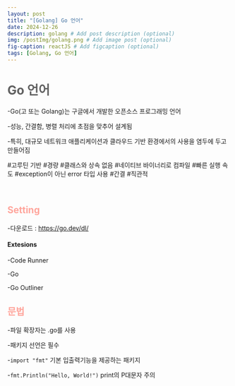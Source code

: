 ```yaml
---
layout: post
title: "[Golang] Go 언어"
date: 2024-12-26
description: golang # Add post description (optional)
img: /postImg/golang.png # Add image post (optional)
fig-caption: reactJS # Add figcaption (optional)
tags: [Golang, Go 언어]
---
```

# <span style="color:#616161; font-weight:bold;">Go 언어</span></span>

-Go(고 또는 Golang)는 구글에서 개발한 오픈소스 프로그래밍 언어   

-성능, 간결함, 병렬 처리에 초점을 맞추어 설계됨   

-특히, 대규모 네트워크 애플리케이션과 클라우드 기반 환경에서의 사용을 염두에 두고 만들어짐   

#고루틴 기반 #경량 #클래스와 상속 없음 #네이티브 바이너리로 컴파일 #빠른 실행 속도 #exception이 아닌 error 타입 사용 #간결 #직관적   

<br />

## <span style="color:#ffa59c; font-weight:bold;">Setting</span>
-다운로드 : https://go.dev/dl/   

#### Extesions

-Code Runner   

-Go   

-Go Outliner   

## <span style="color:#ffa59c; font-weight:bold;">문법</span>

-파일 확장자는 .go를 사용  

-패키지 선언은 필수   

-`import "fmt"` 기본 입출력기능을 제공하는 패키지   

-`fmt.Println("Hello, World!")` print의 P대문자 주의   

